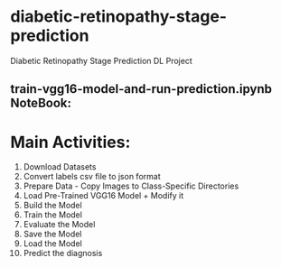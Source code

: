 # diabetic-retinopathy-stage-prediction
Diabetic Retinopathy Stage Prediction DL Project

## train-vgg16-model-and-run-prediction.ipynb NoteBook:

# Main Activities:
1. Download Datasets
2. Convert labels csv file to json format
3. Prepare Data - Copy Images to Class-Specific Directories
4. Load Pre-Trained VGG16 Model + Modify it
5. Build the Model
6. Train the Model
7. Evaluate the Model
8. Save the Model
9. Load the Model
10. Predict the diagnosis
